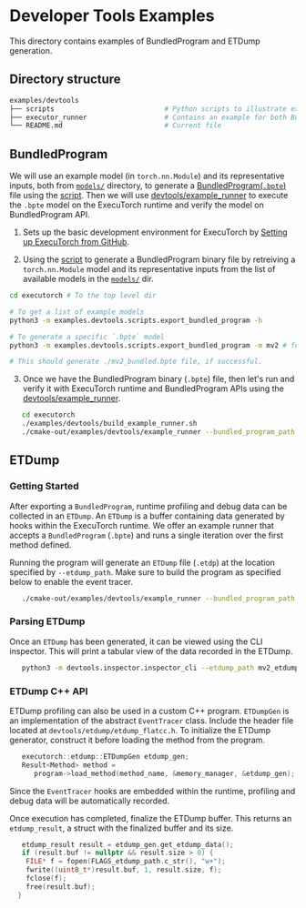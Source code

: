 # Developer Tools Examples
This directory contains examples of BundledProgram and ETDump generation.

## Directory structure
```bash
examples/devtools
├── scripts                           # Python scripts to illustrate export workflow of bundled program.
├── executor_runner                   # Contains an example for both BundledProgram to verify ExecuTorch model, and generate ETDump for runtime results.
└── README.md                         # Current file
```

## BundledProgram

We will use an example model (in `torch.nn.Module`) and its representative inputs, both from [`models/`](../models) directory, to generate a [BundledProgram(`.bpte`)](../../docs/source/bundled-io.md) file using the [script](scripts/export_bundled_program.py). Then we will use [devtools/example_runner](example_runner/example_runner.cpp) to execute the `.bpte` model on the ExecuTorch runtime and verify the model on BundledProgram API.


1. Sets up the basic development environment for ExecuTorch by [Setting up ExecuTorch from GitHub](https://pytorch.org/executorch/stable/getting-started-setup).

2. Using the [script](scripts/export_bundled_program.py) to generate a BundledProgram binary file by retreiving a `torch.nn.Module` model and its representative inputs from the list of available models in the [`models/`](../models) dir.

```bash
cd executorch # To the top level dir

# To get a list of example models
python3 -m examples.devtools.scripts.export_bundled_program -h

# To generate a specific `.bpte` model
python3 -m examples.devtools.scripts.export_bundled_program -m mv2 # for MobileNetv2

# This should generate ./mv2_bundled.bpte file, if successful.
```

3. Once we have the BundledProgram binary (`.bpte`) file, then let's run and verify it with ExecuTorch runtime and BundledProgram APIs using the [devtools/example_runner](example_runner/example_runner.cpp).

```bash
   cd executorch
   ./examples/devtools/build_example_runner.sh
   ./cmake-out/examples/devtools/example_runner --bundled_program_path mv2_bundled.bpte --output_verification
   ```


## ETDump

### Getting Started

After exporting a `BundledProgram`, runtime profiling and debug data can be collected in an ``ETDump``. An ``ETDump`` is a buffer containing data generated by hooks within the ExecuTorch runtime.
We offer an example runner that accepts a `BundledProgram` (`.bpte`) and runs a single iteration over the first method defined.

Running the program will generate an `ETDump` file (`.etdp`) at the location specified by `--etdump_path`. Make sure to build the program as specified below to enable the event tracer.

```bash
   ./cmake-out/examples/devtools/example_runner --bundled_program_path mv2_bundled.bpte --etdump_path mv2_etdump.etdp
   ```

### Parsing ETDump

Once an `ETDump` has been generated, it can be viewed using the CLI inspector. This will print a tabular view of the data recorded in the ETDump.

```bash
   python3 -m devtools.inspector.inspector_cli --etdump_path mv2_etdump.etdp
   ```
### ETDump C++ API

ETDump profiling can also be used in a custom C++ program. `ETDumpGen` is an implementation of the abstract `EventTracer` class.  Include the header file located at `devtools/etdump/etdump_flatcc.h`. To initialize the ETDump generator, construct it before loading the method from the program.

```cpp
   executorch::etdump::ETDumpGen etdump_gen;
   Result<Method> method =
      program->load_method(method_name, &memory_manager, &etdump_gen);
   ```

Since the `EventTracer` hooks are embedded within the runtime, profiling and debug data will be automatically recorded.

Once execution has completed, finalize the ETDump buffer. This returns an `etdump_result`, a struct with the finalized buffer and its size.

```cpp
   etdump_result result = etdump_gen.get_etdump_data();
   if (result.buf != nullptr && result.size > 0) {
    FILE* f = fopen(FLAGS_etdump_path.c_str(), "w+");
    fwrite((uint8_t*)result.buf, 1, result.size, f);
    fclose(f);
    free(result.buf);
  }
   ```
